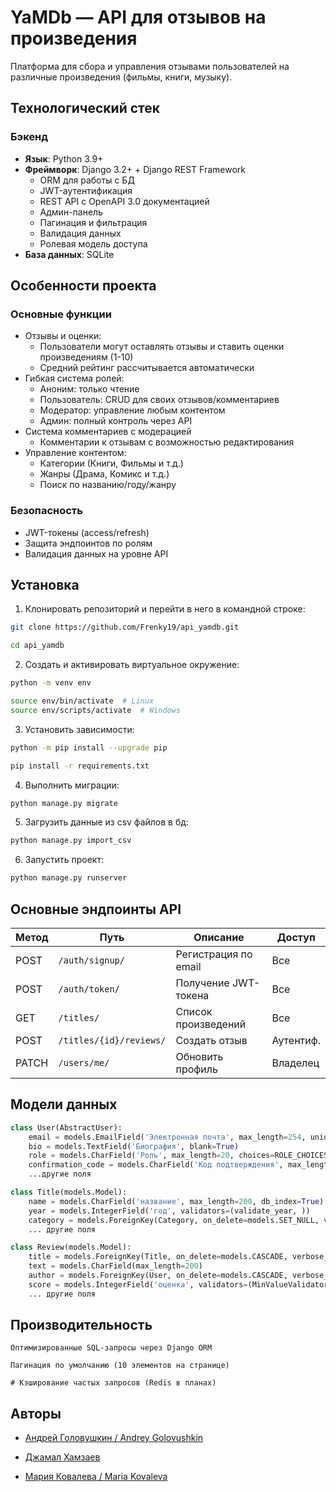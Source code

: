 # YaMDb — API для отзывов на произведения

Платформа для сбора и управления отзывами пользователей на различные произведения (фильмы, книги, музыку).

## Технологический стек

### Бэкенд
- **Язык**: Python 3.9+
- **Фреймворк**: Django 3.2+ + Django REST Framework
  - ORM для работы с БД
  - JWT-аутентификация
  - REST API с OpenAPI 3.0 документацией
  - Админ-панель
  - Пагинация и фильтрация
  - Валидация данных
  - Ролевая модель доступа
- **База данных**: SQLite

## Особенности проекта

### Основные функции
- Отзывы и оценки:
  - Пользователи могут оставлять отзывы и ставить оценки произведениям (1-10)
  - Средний рейтинг рассчитывается автоматически
- Гибкая система ролей:
  - Аноним: только чтение
  - Пользователь: CRUD для своих отзывов/комментариев
  - Модератор: управление любым контентом
  - Админ: полный контроль через API
- Система комментариев с модерацией
  - Комментарии к отзывам с возможностью редактирования
- Управление контентом:
  - Категории (Книги, Фильмы и т.д.)
  - Жанры (Драма, Комикс и т.д.)
  - Поиск по названию/году/жанру

### Безопасность
- JWT-токены (access/refresh)
- Защита эндпоинтов по ролям
- Валидация данных на уровне API

## Установка

1. Клонировать репозиторий и перейти в него в командной строке:

```bash
git clone https://github.com/Frenky19/api_yamdb.git
```
```bash
cd api_yamdb
```

2. Создать и активировать виртуальное окружение:

```bash
python -m venv env
```
```bash
source env/bin/activate  # Linux
source env/scripts/activate  # Windows
```

3. Установить зависимости:

```bash
python -m pip install --upgrade pip
```
```bash
pip install -r requirements.txt
```

4. Выполнить миграции:

```bash
python manage.py migrate
```

5. Загрузить данные из csv файлов в бд:

```bash
python manage.py import_csv
```

6. Запустить проект:

```bash
python manage.py runserver
```

## Основные эндпоинты API


| Метод  | Путь                   | Описание                     | Доступ         |
|--------|------------------------|------------------------------|----------------|
| POST   | `/auth/signup/`        | Регистрация по email         | Все            |
| POST   | `/auth/token/`         | Получение JWT-токена         | Все            |
| GET    | `/titles/`             | Список произведений          | Все            |
| POST   | `/titles/{id}/reviews/`| Создать отзыв                | Аутентиф.      |
| PATCH  | `/users/me/`           | Обновить профиль             | Владелец       |

## Модели данных

```python
class User(AbstractUser):
    email = models.EmailField('Электронная почта', max_length=254, unique=True)
    bio = models.TextField('Биография', blank=True)
    role = models.CharField('Роль', max_length=20, choices=ROLE_CHOICES, default='user')
    confirmation_code = models.CharField('Код подтверждения', max_length=16, blank=True)
    ...другие поля

class Title(models.Model):
    name = models.CharField('название', max_length=200, db_index=True)
    year = models.IntegerField('год', validators=(validate_year, ))
    category = models.ForeignKey(Category, on_delete=models.SET_NULL, verbose_name='категория', null=True, blank=True)
    ... другие поля

class Review(models.Model):
    title = models.ForeignKey(Title, on_delete=models.CASCADE, verbose_name='произведение')
    text = models.CharField(max_length=200)
    author = models.ForeignKey(User, on_delete=models.CASCADE, verbose_name='автор', null=True)
    score = models.IntegerField('оценка', validators=(MinValueValidator(1), MaxValueValidator(10))),
    ... другие поля
```

## Производительность

    Оптимизированные SQL-запросы через Django ORM

    Пагинация по умолчанию (10 элементов на странице)

    # Кэширование частых запросов (Redis в планах)

## Авторы
- [Андрей Головушкин / Andrey Golovushkin](https://github.com/Frenky19)

- [Джамал Хамзаев](https://github.com/khamzaev)

- [Мария Ковалева / Maria Kovaleva](https://github.com/Mary-Kovaleva)